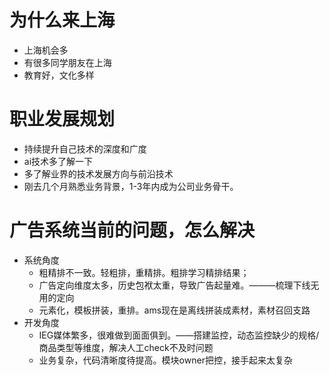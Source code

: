 # 为什么来上海
- 上海机会多
- 有很多同学朋友在上海
- 教育好，文化多样

# 职业发展规划
- 持续提升自己技术的深度和广度
- ai技术多了解一下
- 多了解业界的技术发展方向与前沿技术
- 刚去几个月熟悉业务背景，1-3年内成为公司业务骨干。

# 广告系统当前的问题，怎么解决
- 系统角度
    - 粗精排不一致。轻粗排，重精排。粗排学习精排结果；
    - 广告定向维度太多，历史包袱太重，导致广告起量难。———梳理下线无用的定向
    - 元素化，模板拼装，重排。ams现在是离线拼装成素材，素材召回支路
- 开发角度
    - IEG媒体繁多，很难做到面面俱到。——搭建监控，动态监控缺少的规格/商品类型等维度，解决人工check不及时问题
    - 业务复杂，代码清晰度待提高。模块owner把控，接手起来太复杂
